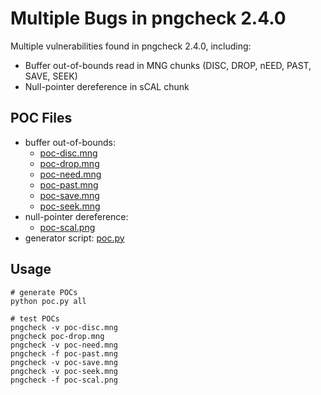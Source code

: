 # Multiple Bugs in pngcheck 2.4.0

Multiple vulnerabilities found in pngcheck 2.4.0, including:

- Buffer out-of-bounds read in MNG chunks (DISC, DROP, nEED, PAST, SAVE, SEEK)
- Null-pointer dereference in sCAL chunk

## POC Files

- buffer out-of-bounds:
    - [poc-disc.mng](./poc-disc.mng)
    - [poc-drop.mng](./poc-drop.mng)
    - [poc-need.mng](./poc-need.mng)
    - [poc-past.mng](./poc-past.mng)
    - [poc-save.mng](./poc-save.mng)
    - [poc-seek.mng](./poc-seek.mng)
- null-pointer dereference:
    - [poc-scal.png](./poc-scal.png)
- generator script: [poc.py](./poc.py)

## Usage

```
# generate POCs
python poc.py all

# test POCs
pngcheck -v poc-disc.mng
pngcheck poc-drop.mng
pngcheck -v poc-need.mng
pngcheck -f poc-past.mng
pngcheck -v poc-save.mng
pngcheck -v poc-seek.mng
pngcheck -f poc-scal.png
```
